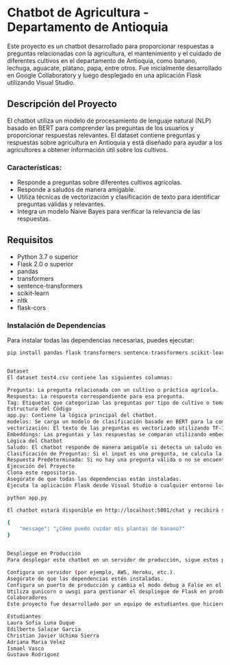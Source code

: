 # Chatbot de Agricultura - Departamento de Antioquia

Este proyecto es un chatbot desarrollado para proporcionar respuestas a preguntas relacionadas con la agricultura, el mantenimiento y el cuidado de diferentes cultivos en el departamento de Antioquia, como banano, lechuga, aguacate, plátano, papa, entre otros. Fue inicialmente desarrollado en Google Collaboratory y luego desplegado en una aplicación Flask utilizando Visual Studio.

## Descripción del Proyecto

El chatbot utiliza un modelo de procesamiento de lenguaje natural (NLP) basado en BERT para comprender las preguntas de los usuarios y proporcionar respuestas relevantes. El dataset contiene preguntas y respuestas sobre agricultura en Antioquia y está diseñado para ayudar a los agricultores a obtener información útil sobre los cultivos.

### Características:

- Responde a preguntas sobre diferentes cultivos agrícolas.
- Responde a saludos de manera amigable.
- Utiliza técnicas de vectorización y clasificación de texto para identificar preguntas válidas y relevantes.
- Integra un modelo Naive Bayes para verificar la relevancia de las respuestas.

## Requisitos

- Python 3.7 o superior
- Flask 2.0 o superior
- pandas
- transformers
- sentence-transformers
- scikit-learn
- nltk
- flask-cors

### Instalación de Dependencias

Para instalar todas las dependencias necesarias, puedes ejecutar:

```bash
pip install pandas flask transformers sentence-transformers scikit-learn nltk flask-cors


Dataset
El dataset test4.csv contiene las siguientes columnas:

Pregunta: La pregunta relacionada con un cultivo o práctica agrícola.
Respuesta: La respuesta correspondiente para esa pregunta.
Tag: Etiquetas que categorizan las preguntas por tipo de cultivo o tema agrícola.
Estructura del Código
app.py: Contiene la lógica principal del chatbot.
modelos: Se carga un modelo de clasificación basado en BERT para la comprensión del lenguaje y un modelo Naive Bayes para la validación de relevancia.
vectorización: El texto de las preguntas es vectorizado utilizando TF-IDF, eliminando palabras irrelevantes para mejorar la precisión de las respuestas.
Embeddings: Las preguntas y las respuestas se comparan utilizando embeddings generados con Sentence Transformers y se calculan similitudes para identificar la mejor respuesta.
Lógica del Chatbot
Saludo: El chatbot responde de manera amigable si detecta un saludo en el mensaje del usuario.
Clasificación de Preguntas: Si el input es una pregunta, se calcula la similitud con las preguntas del dataset utilizando cosine_similarity.
Respuesta Predeterminada: Si no hay una pregunta válida o no se encuentra una respuesta relevante, el chatbot proporciona una respuesta predeterminada pidiendo más información.
Ejecución del Proyecto
Clona este repositorio.
Asegúrate de que todas las dependencias están instaladas.
Ejecuta la aplicación Flask desde Visual Studio o cualquier entorno local.

python app.py

El chatbot estará disponible en http://localhost:5001/chat y recibirá solicitudes POST con el formato:

{
    "message": "¿Cómo puedo cuidar mis plantas de banano?"
}


Despliegue en Producción
Para desplegar este chatbot en un servidor de producción, sigue estos pasos:

Configura un servidor (por ejemplo, AWS, Heroku, etc.).
Asegúrate de que las dependencias estén instaladas.
Configura un puerto de producción y cambia el modo debug a False en el archivo principal de Flask.
Utiliza gunicorn o uwsgi para gestionar el despliegue de Flask en producción.
Colaboradores
Este proyecto fue desarrollado por un equipo de estudiantes que hicieron parte del bootcamp de mintic sobre inteligencia artificial y talento tech version 2. 

Estudiantes
Laura Sofia Luna Duque
Edilberto Salazar Garcia
Christian Javier Uchima Sierra
Adriana Maria Velez
Ismael Vasco
Gustavo Rodriguez


